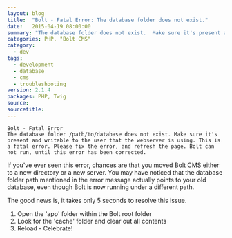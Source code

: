 ```yaml
---
layout: blog
title:  "Bolt - Fatal Error: The database folder does not exist."
date:   2015-04-19 08:00:00
summary: "The database folder does not exist.  Make sure it's present and writable to the user that the webserver is using."
categories: PHP, "Bolt CMS"
category:
  - dev
tags:
  - development
  - database
  - cms
  - troubleshooting
version: 2.1.4
packages: PHP, Twig
source:
sourcetitle:
---
```


    Bolt - Fatal Error
    The database folder /path/to/database does not exist. Make sure it's present and writable to the user that the webserver is using. This is a fatal error. Please fix the error, and refresh the page. Bolt can not run, until this error has been corrected.

If you've ever seen this error, chances are that you moved Bolt CMS either to a new directory or a new server. You may have noticed that the database folder path mentioned in the error message actually points to your old database, even though Bolt is now running under a different path.

The good news is, it takes only 5 seconds to resolve this issue.

1. Open the 'app' folder within the Bolt root folder
2. Look for the 'cache' folder and clear out all contents
3. Reload - Celebrate!
